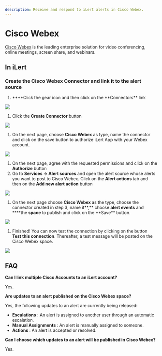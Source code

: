 ```yaml
---
description: Receive and respond to iLert alerts in Cisco Webex.
---
```


# Cisco Webex

[Cisco Webex](https://www.webex.com) is the leading enterprise solution for video conferencing, online meetings, screen share, and webinars.

## In iLert <a href="create-alarm-source" id="create-alarm-source"></a>

### Create the Cisco Webex Connector and link it to the alert source

1. **\*\*Click the gear icon and then click on the **Connectors\*\* link

![](../.gitbook/assets/Screenshot\_16\_03\_21\__15\_46.png)

1. Click the **Create Connector** button

![](../.gitbook/assets/Screenshot\_16\_03\_21\__15\_48.png)

1. On the next page, choose **Cisco Webex** as type, name the connector and click on the save button to authorize iLert App with your Webex account.

![](../.gitbook/assets/Screenshot\_19\_03\_21\__07\_50.png)

1. On the next page, agree with the requested permissions and click on the **Authorize** button
2. Go to **Services -> Alert sources** and open the alert source whose alerts you want to post to Cisco Webex. Click on the **Alert actions** tab and then on the **Add new alert action** button

![](../.gitbook/assets/Screenshot\_16\_03\_21\__16\_04.png)

1. On the next page choose **Cisco Webex** as the type, choose the connector created in step 3, name it**,** choose **alert events** and **\*\*the **space** to publish and click on the **Save\*\* button.

![](../.gitbook/assets/Screenshot\_19\_03\_21\__07\_54.png)

1. Finished! You can now test the connection by clicking on the button **Test this connection**. Thereafter, a test message will be posted on the Cisco Webex space.

![](../.gitbook/assets/Screenshot\_19\_03\_21\__07\_21.png)

## FAQ <a href="faq" id="faq"></a>

**Can I link multiple Cisco Accounts to an iLert account?**

Yes.

**Are updates to an alert published on the Cisco Webex space?**

Yes, the following updates to an alert are currently being released:

* **Escalations** : An alert is assigned to another user through an automatic escalation.
* **Manual Assignments** : An alert is manually assigned to someone.
* **Actions** : An alert is accepted or resolved.

**Can I choose which updates to an alert will be published in Cisco Webex?**

Yes.

